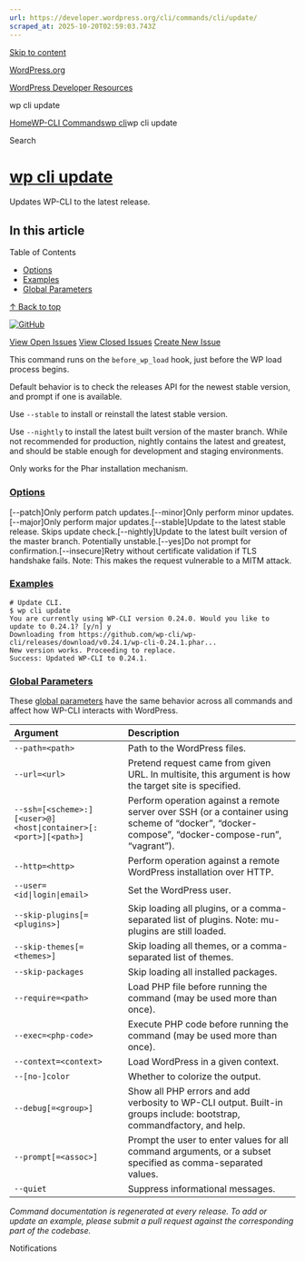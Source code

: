 ```yaml
---
url: https://developer.wordpress.org/cli/commands/cli/update/
scraped_at: 2025-10-20T02:59:03.743Z
---
```


[Skip to content](https://developer.wordpress.org/cli/commands/cli/update/#wp--skip-link--target)

[WordPress.org](https://wordpress.org/)

[WordPress Developer Resources](https://developer.wordpress.org/)

wp cli update


[Home](https://developer.wordpress.org/)[WP-CLI Commands](https://developer.wordpress.org/cli/commands/)[wp cli](https://developer.wordpress.org/cli/commands/cli/)wp cli update

Search

# [wp cli update](https://developer.wordpress.org/cli/commands/cli/update/)

Updates WP-CLI to the latest release.

## In this article

Table of Contents

- [Options](https://developer.wordpress.org/cli/commands/cli/update/#options)
- [Examples](https://developer.wordpress.org/cli/commands/cli/update/#examples)
- [Global Parameters](https://developer.wordpress.org/cli/commands/cli/update/#global-parameters)

[↑ Back to top](https://developer.wordpress.org/cli/commands/cli/update/#wp--skip-link--target)

[![GitHub](https://make.wordpress.org/cli/wp-content/plugins/wporg-cli/assets/images/github-mark.svg)](https://github.com/wp-cli/wp-cli)

[View Open Issues](https://github.com/login?return_to=%2Fissues%3Fq%3Dlabel%3Acommand%3Acli-update+sort%3Aupdated-desc+org%3Awp-cli+is%3Aopen) [View Closed Issues](https://github.com/login?return_to=%2Fissues%3Fq%3Dlabel%3Acommand%3Acli-update+sort%3Aupdated-desc+org%3Awp-cli+is%3Aclosed) [Create New Issue](https://github.com/wp-cli/wp-cli/issues/new)

This command runs on the `before_wp_load` hook, just before the WP load process begins.

Default behavior is to check the releases API for the newest stable version, and prompt if one is available.

Use `--stable` to install or reinstall the latest stable version.

Use `--nightly` to install the latest built version of the master branch. While not recommended for production, nightly contains the latest and greatest, and should be stable enough for development and staging environments.

Only works for the Phar installation mechanism.

### [Options](https://developer.wordpress.org/cli/commands/cli/update/\#options)

\[--patch\]Only perform patch updates.\[--minor\]Only perform minor updates.\[--major\]Only perform major updates.\[--stable\]Update to the latest stable release. Skips update check.\[--nightly\]Update to the latest built version of the master branch. Potentially unstable.\[--yes\]Do not prompt for confirmation.\[--insecure\]Retry without certificate validation if TLS handshake fails. Note: This makes the request vulnerable to a MITM attack.

### [Examples](https://developer.wordpress.org/cli/commands/cli/update/\#examples)

```
# Update CLI.
$ wp cli update
You are currently using WP-CLI version 0.24.0. Would you like to update to 0.24.1? [y/n] y
Downloading from https://github.com/wp-cli/wp-cli/releases/download/v0.24.1/wp-cli-0.24.1.phar...
New version works. Proceeding to replace.
Success: Updated WP-CLI to 0.24.1.

```

### [Global Parameters](https://developer.wordpress.org/cli/commands/cli/update/\#global-parameters)

These [global parameters](https://make.wordpress.org/cli/handbook/config/) have the same behavior across all commands and affect how WP-CLI interacts with WordPress.

| **Argument** | **Description** |
| :-- | :-- |
| `--path=<path>` | Path to the WordPress files. |
| `--url=<url>` | Pretend request came from given URL. In multisite, this argument is how the target site is specified. |
| `--ssh=[<scheme>:][<user>@]<host\|container>[:<port>][<path>]` | Perform operation against a remote server over SSH (or a container using scheme of “docker”, “docker-compose”, “docker-compose-run”, “vagrant”). |
| `--http=<http>` | Perform operation against a remote WordPress installation over HTTP. |
| `--user=<id\|login\|email>` | Set the WordPress user. |
| `--skip-plugins[=<plugins>]` | Skip loading all plugins, or a comma-separated list of plugins. Note: mu-plugins are still loaded. |
| `--skip-themes[=<themes>]` | Skip loading all themes, or a comma-separated list of themes. |
| `--skip-packages` | Skip loading all installed packages. |
| `--require=<path>` | Load PHP file before running the command (may be used more than once). |
| `--exec=<php-code>` | Execute PHP code before running the command (may be used more than once). |
| `--context=<context>` | Load WordPress in a given context. |
| `--[no-]color` | Whether to colorize the output. |
| `--debug[=<group>]` | Show all PHP errors and add verbosity to WP-CLI output. Built-in groups include: bootstrap, commandfactory, and help. |
| `--prompt[=<assoc>]` | Prompt the user to enter values for all command arguments, or a subset specified as comma-separated values. |
| `--quiet` | Suppress informational messages. |

_Command documentation is regenerated at every release. To add or update an example, please submit a pull request against the corresponding part of the codebase._

Notifications